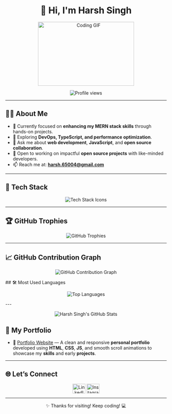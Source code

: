 <h1 align="center">👋 Hi, I'm Harsh Singh</h1>

<p align="center">
  <img width="300" height="200" src="https://private-user-images.githubusercontent.com/74038190/240825371-403af6cc-32fd-4026-8fb5-ae523bf899c3.gif" alt="Coding GIF">
</p>

<p align="center">
  <img src="https://komarev.com/ghpvc/?username=harsh-singh007&label=Profile%20Views&color=0e75b6&style=flat" alt="Profile views" />
</p>

---

## 👨‍💻 About Me
- 🔭 Currently focused on **enhancing my MERN stack skills** through hands-on projects.
- 🌱 Exploring **DevOps, TypeScript, and performance optimization**.
- 💬 Ask me about **web development**, **JavaScript**, and **open source collaboration**.
- 🤝 Open to working on impactful **open source projects** with like-minded developers.
- 📫 Reach me at: **[harsh.65004@gmail.com](mailto:harsh.65004@gmail.com)**

---

## 🧰 Tech Stack

<p align="center">
  <img src="https://skillicons.dev/icons?i=python,js,aws,react,nodejs,mongodb,html,css,git,github,linux" alt="Tech Stack Icons" />
</p>

---

## 🏆 GitHub Trophies
<p align="center">
  <img src="https://github-profile-trophy.vercel.app/?username=Harsh-Singh007&theme=radical&no-frame=true&margin-w=15&row=1" alt="GitHub Trophies" />
</p>

---

## 📈 GitHub Contribution Graph
<p align="center">
  <img src="https://github-readme-activity-graph.vercel.app/graph?username=Harsh-Singh007&theme=radical&area=true" alt="GitHub Contribution Graph" />
</p>
## 🛠️ Most Used Languages

<p align="center">
  <img src="https://github-readme-stats.vercel.app/api/top-langs/?username=Harsh-Singh007&layout=compact&theme=radical" alt="Top Languages" />
</p>
---

<p align="center">
  <img src="https://github-readme-stats.vercel.app/api?username=Harsh-Singh007&show_icons=true&theme=radical" alt="Harsh Singh's GitHub Stats" />
</p>

## 📌 My Portfolio
- 💼 [Portfolio Website](https://harshsinghrajput.netlify.app/) — A clean and responsive **personal portfolio** developed using **HTML**, **CSS**, **JS**, and smooth scroll animations to showcase my **skills** and early **projects**.

---

## 🌐 Let’s Connect
<p align="center">
  <a href="https://linkedin.com/in/harsh-singh-626449235" target="blank"><img align="center" src="https://raw.githubusercontent.com/rahuldkjain/github-profile-readme-generator/master/src/images/icons/Social/linked-in-alt.svg" alt="LinkedIn" height="30" width="40" /></a>
  <a href="https://instagram.com/h_a_r_s_h.rajput" target="blank"><img align="center" src="https://raw.githubusercontent.com/rahuldkjain/github-profile-readme-generator/master/src/images/icons/Social/instagram.svg" alt="Instagram" height="30" width="40" /></a>
</p>

---

<p align="center">✨ Thanks for visiting! Keep coding! 💻</p>
